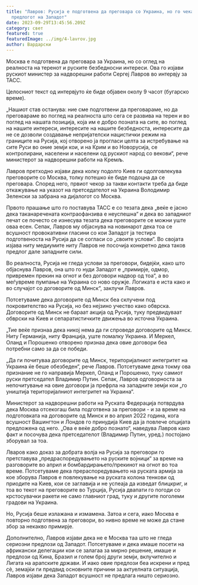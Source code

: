 ```yaml
---
title: "Лавров: Русија е подготвена да преговара со Украина, но го чека
  предлогот на Западот"
date: 2023-09-29T13:45:56.209Z
category: свет
featured: true
featuredImage: ../img/4-lavrov.jpg
author: Вардарски
---
```

Москва е подготвена да преговара за Украина, но со оглед на реалноста на теренот и руските безбедносни интереси. Ова го изјави рускиот министер за надворешни работи Сергеј Лавров во интервју за ТАСС.

Целосниот текст од интервјуто ќе биде објавен околу 9 часот (бугарско време).

„Нашиот став останува: ние сме подготвени да преговараме, но да преговараме во поглед на реалноста што сега се развива на терен и во поглед на нашата позиција, која им е добро позната на сите, во поглед на нашите интереси, интересите на нашите безбедноста, интересите да не се дозволи создавање непријателски нацистички режим на границите на Русија, кој отворено ја прогласи целта за истребување на сите Руси во оние земји кои, и на Крим и во Новорусија, се контролирани, населени и населени од рускиот народ со векови“, рече министерот за надворешни работи на Кремљ.

Лавров претходно изјави дека колку подолго Киев ги одолговлекува преговорите со Москва, толку потешко ќе биде подоцна да се преговара. Според него, првиот чекор за такви контакти треба да биде откажување на указот на претседателот на Украина Володимир Зеленски за забрана на дијалогот со Москва.

Првото прашање што го поставува ТАСС е со тезата дека „веќе е јасно дека таканаречената контраофанзива е неуспешна“ и дека во западниот печат се почесто се изнесува тезата дека преговорите се можни уште оваа есен. Сепак, Лавров му објаснува на новинарот дека тоа се всушност провокативни гласини со кои Западот ја тестира подготвеноста на Русија да се согласи со „своите услови“. Во својата изјава ниту медиумите ниту Лавров не посочија конкретно дека таков предлог дале западните сили.

Во реалноста, Русија не гледа услови за преговори, бидејќи, како што објаснува Лавров, она што го нуди Западот е „примирје, одмор, привремен прекин на огнот и без договори надвор од тоа“, а во меѓувреме пумпање на Украина со ново оружје. Логиката е иста како и во случајот со договорите од Минск“, заклучи Лавров.

Потсетуваме дека договорите од Минск беа склучени под покровителство на Русија, но без нејзино учество како обврска. Договорите од Минск не бараат акција од Русија, туку предвидуваат обврски на Киев и сепаратистичките движења во источна Украина.

„Тие веќе признаа дека никој нема да ги спроведе договорите од Минск. Ниту Германија, ниту Франција, уште помалку Украина. И Меркел, Оланд и Порошенко отворено признаа дека овие договори беа потребни само за да се победи.

„Да ги почитуваа договорите од Минск, територијалниот интегритет на Украина ќе беше обезбеден“, рече Лавров. Потсетуваме дека токму ова признание не го направија Меркел, Оланд и Порошенко, туку самиот руски претседател Владимир Путин. Сепак, Лавров одговорноста за непочитување на овие договори ја префрла на западните земји кои „го уништија територијалниот интегритет на Украина“.

Министерот за надворешни работи на Руската Федерација потврдува дека Москва отсекогаш била подготвена за преговори - и за време на подготовката на договорите од Минск и во април 2022 година, кога всушност Вашингтон и Лондов го принудија Киев да ја повлече опцијата предложена од него. „Ова е веќе добро познато“, наведува Лавров како факт и посочува дека претседателот (Владимир Путин, уред.) постојано зборувал за тоа.

Лваров како доказ за добрата волја на Русија за преговори го претставува „предраспоредувањето на руските војници“ за време на разговорите во април и бомбардирањето/прекинот на огнот во тоа време. Потсетуваме дека прераспоредувањето на руската армија за кое зборува Лавров е повлекување на руската колона тенкови од приодите на Киев, кои се заглавија и не успеаја да изведат блицкриг, и тоа во текот на преговорите во Турција, Русија двапати го погоди со крстосувачки ракети не само главниот град, туку и другите поголеми градови на Украина.

Но, Русија беше излажана и измамена. Затоа и сега, иако Москва е повторно подготвена за преговори, во нивно време не може да стане збор за некакво примирје.

Дополнително, Лавров изјави дека не е Москва таа што не гледа сериозни предлози од Западот. Потсетуваме и дека имаше посети на африкански делегации кои се залагаа за мирно решение, имаше и предлози од Кина, Бразил и голем број други земји, вклучително и Лигата на арапските држави. И иако овие предлози беа искрени и пред сè, земајќи ги предвид основните причини за актуелната ситуација, Лавров изјави дека Западот всушност не предлага ништо сериозно.